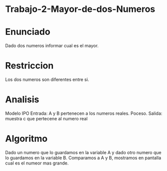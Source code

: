 # Trabajo-2-Mayor-de-dos-Numeros

# Enunciado 
Dado dos numeros informar cual es el mayor.

# Restriccion
Los dos numeros son diferentes entre si.

# Analisis
Modelo IPO
Entrada: A y B pertenecen a los numeros reales. 
Poceso.
Salida: muestra c que pertecene al numero real 

# Algoritmo 
Dado un numero que lo guardamos en la variable A y dado otro numero que lo guardamos en la variable B. Comparamos a A y B, mostramos en pantalla cual es el numeor mas grande.

